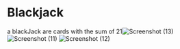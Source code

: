 # Blackjack
a blackJack are cards with the sum of 21![Screenshot (13)](https://user-images.githubusercontent.com/101476757/174189994-0a2b3e0d-af74-496b-bf7e-4cac30193ef7.png)
![Screenshot (11)](https://user-images.githubusercontent.com/101476757/174190009-ef3310e6-4669-464d-bb0d-da8da5c5506c.png)
![Screenshot (12)](https://user-images.githubusercontent.com/101476757/174190028-6ae8b054-acc0-4c2b-bed1-183641a7a838.png)
